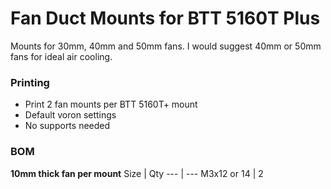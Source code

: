 # Fan Duct Mounts for BTT 5160T Plus

Mounts for 30mm, 40mm and 50mm fans. I would suggest 40mm or 50mm fans for ideal air cooling.

### Printing
  * Print 2 fan mounts per BTT 5160T+ mount
  * Default voron settings
  * No supports needed

### BOM
**10mm thick fan per mount**
Size | Qty
--- | ---
M3x12 or 14 | 2
